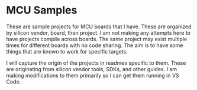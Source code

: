# MCU Samples
These are sample projects for MCU boards that I have. These are organized by silicon vendor, board, then project. I am not making any attempts here to have projects compile across boards. The same project may exist multiple times for different boards with no code sharing. The aim is to have some things that are known to work for specific targets.

I will capture the origin of the projects in readmes specific to them. These are originating from silicon vendor tools, SDKs, and other guides. I am making modifications to them primarily so I can get them running in VS Code.
